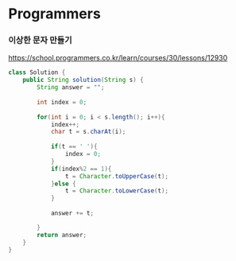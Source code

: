 # Programmers
### 이상한 문자 만들기
https://school.programmers.co.kr/learn/courses/30/lessons/12930

```java
class Solution {
    public String solution(String s) {
        String answer = "";
        
        int index = 0;
        
        for(int i = 0; i < s.length(); i++){
            index++;
            char t = s.charAt(i);
            
            if(t == ' '){
                index = 0;   
            }
            if(index%2 == 1){ 
                t = Character.toUpperCase(t);
            }else {
                t = Character.toLowerCase(t);
            }
            
            answer += t;

        }
        return answer;
    }
}
```

